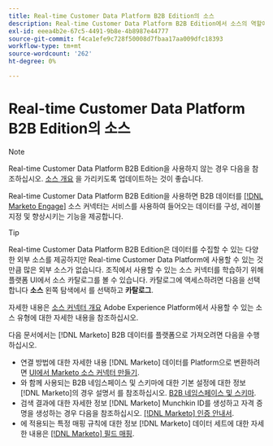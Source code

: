 ```yaml
---
title: Real-time Customer Data Platform B2B Edition의 소스
description: Real-time Customer Data Platform B2B Edition에서 소스의 역할에 대한 개요입니다.
exl-id: eeea4b2e-67c5-4491-9b8e-4b8987e44777
source-git-commit: f4ca1efe9c728f50008d7fbaa17aa009dfc18393
workflow-type: tm+mt
source-wordcount: '262'
ht-degree: 0%

---
```


# Real-time Customer Data Platform B2B Edition의 소스

>[!NOTE]
>
>Real-time Customer Data Platform B2B Edition을 사용하지 않는 경우 다음을 참조하십시오. [소스 개요](./sources-overview.md) 을 가리키도록 업데이트하는 것이 좋습니다.

Real-time Customer Data Platform B2B Edition을 사용하면 B2B 데이터를 [[!DNL Marketo Engage]](../../sources/connectors/adobe-applications/marketo/marketo.md) 소스 커넥터는 서비스를 사용하여 들어오는 데이터를 구성, 레이블 지정 및 향상시키는 기능을 제공합니다.

>[!TIP]
>
>Real-time Customer Data Platform B2B Edition은 데이터를 수집할 수 있는 다양한 외부 소스를 제공하지만 Real-time Customer Data Platform에 사용할 수 있는 것만큼 많은 외부 소스가 없습니다. 조직에서 사용할 수 있는 소스 커넥터를 학습하기 위해 플랫폼 UI에서 소스 카탈로그를 볼 수 있습니다. 카탈로그에 액세스하려면 다음을 선택합니다 **소스** 왼쪽 탐색에서 를 선택하고 **카탈로그**.

자세한 내용은 [소스 커넥터 개요](../../sources/home.md) Adobe Experience Platform에서 사용할 수 있는 소스 유형에 대한 자세한 내용을 참조하십시오.

다음 문서에서는 [!DNL Marketo] B2B 데이터를 플랫폼으로 가져오려면 다음을 수행하십시오.

* 연결 방법에 대한 자세한 내용 [!DNL Marketo] 데이터를 Platform으로 변환하려면 [UI에서 Marketo 소스 커넥터 만들기](../../sources/tutorials/ui/create/adobe-applications/marketo.md).
* 와 함께 사용되는 B2B 네임스페이스 및 스키마에 대한 기본 설정에 대한 정보 [!DNL Marketo]의 경우 설명서 를 참조하십시오. [B2B 네임스페이스 및 스키마](../../sources/connectors/adobe-applications/marketo/marketo-namespaces.md).
* 검색 결과에 대한 자세한 정보 [!DNL Marketo] Munchkin ID를 생성하고 자격 증명을 생성하는 경우 다음을 참조하십시오. [[!DNL Marketo] 인증 안내서](../../sources/connectors/adobe-applications/marketo/marketo-auth.md).
* 에 적용되는 특정 매핑 규칙에 대한 정보 [!DNL Marketo] 데이터 세트에 대한 자세한 내용은 [[!DNL Marketo] 필드 매핑](../../sources/connectors/adobe-applications//mapping/marketo.md).
